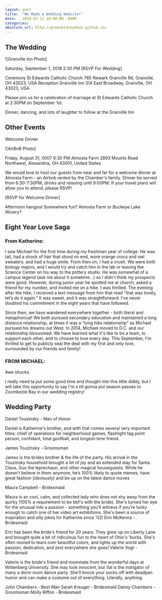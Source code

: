 ```yaml
---
layout: post
title:  "We Made a Wedding Website!"
date:   2018-03-11 18:00:00 -0400
categories:
absolute_url: http://greenkidneybean.github.io/
---
```

## The Wedding

![Granville Inn Photo]

Saturday, September 1, 2018
2:30 PM
[RSVP For Wedding]

Ceremony
St Edwards Catholic Church
785 Newark Granville Rd, Granville, OH 43023, USA
Reception
Granville Inn
314 East Broadway, Granville, OH 43023, USA

Please join us for a celebration of marriage at St Edwards Catholic Church at 2:30PM on September 1st.

Dinner, dancing, and lots of laughter to follow at the Granville Inn

## Other Events

Welcome Dinner

![AirBnB Photo]

Friday, August 31, 0007
6:30 PM
Almosta Farm
2893 Mounts Road Northwest, Alexandria, OH 43001, United States

We would love to host our guests from near and far for a welcome dinner  at Almosta Farm - an Airbnb rented by the Chamber's family.  Dinner be served  from 6:30-7:30PM, drinks and relaxing until 9:00PM. If your travel plans will allow you to attend, please RSVP!

[RSVP for Welcome Dinner]

Afternoon hangout
Somewhere fun? Almosta Farm or Buckeye Lake Winery?

## Eight Year Love Saga
### From Katherine:

I saw Michael for the first time during my freshman year of college. He was tall, had a shock of hair that stood on end, wore orange crocs and owl sweaters, and had a huge smile. From then on, I had a crush. We were both biology majors, and I would try and catch him in the lab or leaving the Science Center on his way to the pottery studio. He was somewhat of a campus legend (ask me about it sometime...) so I didn't think my prospects were good. However, during junior year he spotted me at church, asked a friend for my number, and invited me on a hike. I was thrilled. The evening after the hike, I received a text message from him that read "that was lovely, let’s do it again." It was sweet, and it was straightforward. I've never doubted his commitment in the eight years that have followed.

Since then, we have wandered everywhere together - both literal and metaphorical! We both pursued secondary education and maintained a long distance relationship, at times it was a "long hike relationship" as Michael pursued his dreams out West. In 2014, Michael moved to D.C. and our relationship blossomed. We have learned what it's like to be a team, to support each other, and to choose to love every day. This September, I'm thrilled to get to publicly seal the deal with my first and only love, surrounded by our friends and family!

### FROM MICHAEL:

Awe shucks.

I really need ta put some good time and thought into this little diddy, but I will take this opportunity to say I'm s till gonna put season passes to Zoombezie Bay in our wedding registry!

## Wedding Party

Daniel Touzinsky - Man of Honor

Daniel is Katherine's brother, and with that comes several very important titles: chief of operations for neighborhood games, flashlight tag point person, confidant, total goofball, and longest-time friend.

James Touzinsky - Groomsman

James is the brides brother & the life of the party. His arrival in the Touzinsky household brought a lot of joy and an extended stay for Santa Claus, Gus the leprechaun, and other magical houseguests. While he doesn't believe in them anymore, he’s 100% likely to quote memes, have great fashion (obviously) and be up on the latest dance moves

Maura Campbell - Bridesmaid

Maura is an cool, calm, and collected lady who does not shy away from the quirky (100% a requirement to be bbf's with the bride).  She's turned her eye for the unusual into a passion - something you'll witness if you're lucky enough to catch one of her video art exhibitions. She's been a source of inspiration and silly jokes for Katherine since '02!
Erin McKenna - Bridesmaid

Erin has been the bride's friend for 20 years. They grew up on Liberty Lane and brought quite a bit of ridiculous fun to the heart of Ohio's 'burbs. She's often moved to tears over beautiful colors, and lights up the world with passion, dedication, and zest everywhere she goes!
Valerie Vogt - Bridesmaid

Valerie is the bride's friend and roommate from the wonderful days at Wittenberg University.  She may look innocent, but Val is the instigator of many a dorm room dance party. She'll knock your socks off with deadpan humor and can make a costume out of everything. Literally, anything.


John Chambers - Best Man
Sarah Kreuger - Bridesmaid
Danny Chambers - Groomsman
Molly Riffon - Bridesmaid

